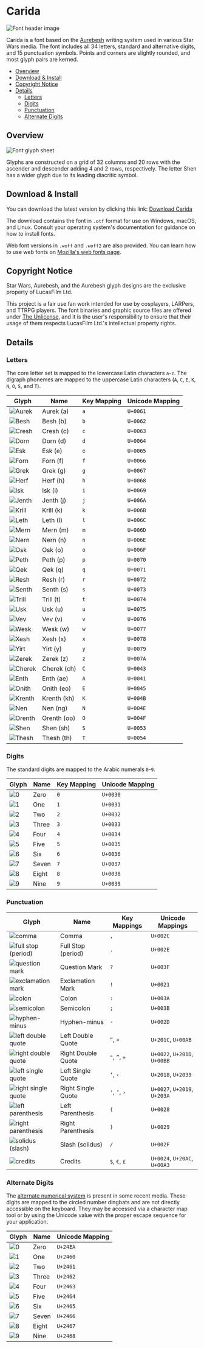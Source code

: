 # Carida <!-- omit in toc -->

![Font header image](./assets/font-header.png)

Carida is a font based on the [Aurebesh](https://starwars.fandom.com/wiki/Aurebesh) writing system used in various Star Wars media. The font includes all 34 letters, standard and alternative digits, and 15 punctuation symbols. Points and corners are slightly rounded, and most glyph pairs are kerned.

- [Overview](#overview)
- [Download \& Install](#download--install)
- [Copyright Notice](#copyright-notice)
- [Details](#details)
  - [Letters](#letters)
  - [Digits](#digits)
  - [Punctuation](#punctuation)
  - [Alternate Digits](#alternate-digits)

## Overview

![Font glyph sheet](./assets/glyph-sheet.png)

Glyphs are constructed on a grid of 32 columns and 20 rows with the ascender and descender adding 4 and 2 rows, respectively. The letter Shen has a wider glyph due to its leading diacritic symbol.

## Download & Install

You can download the latest version by clicking this link: [Download Carida](https://github.com/brokenarc/bantha-fonts/releases/latest/download/carida.zip)

The download contains the font in `.otf` format for use on Windows, macOS, and Linux. Consult your operating system's documentation for guidance on how to install fonts.

Web font versions in `.woff` and `.woff2` are also provided. You can learn how to use web fonts on [Mozilla's web fonts page](https://developer.mozilla.org/en-US/docs/Learn/CSS/Styling_text/Web_fonts).

## Copyright Notice

Star Wars, Aurebesh, and the Aurebesh glyph designs are the exclusive property of LucasFilm Ltd.

This project is a fair use fan work intended for use by cosplayers, LARPers, and TTRPG players. The font binaries and graphic source files are offered under [The Unlicense](https://unlicense.org), and it is the user's responsibility to ensure that their usage of them respects LucasFilm Ltd.'s intellectual property rights.

## Details

### Letters

The core letter set is mapped to the lowercase Latin characters `a`-`z`. The digraph phonemes are mapped to the uppercase Latin characters (`A`, `C`, `E`, `K`, `N`, `O`, `S`, and `T`).

| Glyph                                 | Name        | Key Mapping | Unicode Mapping |
| ------------------------------------- | ----------- | ----------- | --------------- |
| ![Aurek](./assets/glyphs/U+0061.png)  | Aurek (a)   | `a`         | `U+0061`        |
| ![Besh](./assets/glyphs/U+0062.png)   | Besh (b)    | `b`         | `U+0062`        |
| ![Cresh](./assets/glyphs/U+0063.png)  | Cresh (c)   | `c`         | `U+0063`        |
| ![Dorn](./assets/glyphs/U+0064.png)   | Dorn (d)    | `d`         | `U+0064`        |
| ![Esk](./assets/glyphs/U+0065.png)    | Esk (e)     | `e`         | `U+0065`        |
| ![Forn](./assets/glyphs/U+0066.png)   | Forn (f)    | `f`         | `U+0066`        |
| ![Grek](./assets/glyphs/U+0067.png)   | Grek (g)    | `g`         | `U+0067`        |
| ![Herf](./assets/glyphs/U+0068.png)   | Herf (h)    | `h`         | `U+0068`        |
| ![Isk](./assets/glyphs/U+0069.png)    | Isk (i)     | `i`         | `U+0069`        |
| ![Jenth](./assets/glyphs/U+006A.png)  | Jenth (j)   | `j`         | `U+006A`        |
| ![Krill](./assets/glyphs/U+006B.png)  | Krill (k)   | `k`         | `U+006B`        |
| ![Leth](./assets/glyphs/U+006C.png)   | Leth (l)    | `l`         | `U+006C`        |
| ![Mern](./assets/glyphs/U+006D.png)   | Mern (m)    | `m`         | `U+006D`        |
| ![Nern](./assets/glyphs/U+006E.png)   | Nern (n)    | `n`         | `U+006E`        |
| ![Osk](./assets/glyphs/U+006F.png)    | Osk (o)     | `o`         | `U+006F`        |
| ![Peth](./assets/glyphs/U+0070.png)   | Peth (p)    | `p`         | `U+0070`        |
| ![Qek](./assets/glyphs/U+0071.png)    | Qek (q)     | `q`         | `U+0071`        |
| ![Resh](./assets/glyphs/U+0072.png)   | Resh (r)    | `r`         | `U+0072`        |
| ![Senth](./assets/glyphs/U+0073.png)  | Senth (s)   | `s`         | `U+0073`        |
| ![Trill](./assets/glyphs/U+0074.png)  | Trill (t)   | `t`         | `U+0074`        |
| ![Usk](./assets/glyphs/U+0075.png)    | Usk (u)     | `u`         | `U+0075`        |
| ![Vev](./assets/glyphs/U+0076.png)    | Vev (v)     | `v`         | `U+0076`        |
| ![Wesk](./assets/glyphs/U+0077.png)   | Wesk (w)    | `w`         | `U+0077`        |
| ![Xesh](./assets/glyphs/U+0078.png)   | Xesh (x)    | `x`         | `U+0078`        |
| ![Yirt](./assets/glyphs/U+0079.png)   | Yirt (y)    | `y`         | `U+0079`        |
| ![Zerek](./assets/glyphs/U+007A.png)  | Zerek (z)   | `z`         | `U+007A`        |
| ![Cherek](./assets/glyphs/U+0043.png) | Cherek (ch) | `C`         | `U+0043`        |
| ![Enth](./assets/glyphs/U+0041.png)   | Enth (ae)   | `A`         | `U+0041`        |
| ![Onith](./assets/glyphs/U+0045.png)  | Onith (eo)  | `E`         | `U+0045`        |
| ![Krenth](./assets/glyphs/U+004B.png) | Krenth (kh) | `K`         | `U+004B`        |
| ![Nen](./assets/glyphs/U+004E.png)    | Nen (ng)    | `N`         | `U+004E`        |
| ![Orenth](./assets/glyphs/U+004F.png) | Orenth (oo) | `O`         | `U+004F`        |
| ![Shen](./assets/glyphs/U+0053.png)   | Shen (sh)   | `S`         | `U+0053`        |
| ![Thesh](./assets/glyphs/U+0054.png)  | Thesh (th)  | `T`         | `U+0054`        |

### Digits

The standard digits are mapped to the Arabic numerals `0`-`9`.

| Glyph                            | Name  | Key Mapping | Unicode Mapping |
| -------------------------------- | ----- | ----------- | --------------- |
| ![0](./assets/glyphs/U+0030.png) | Zero  | `0`         | `U+0030`        |
| ![1](./assets/glyphs/U+0031.png) | One   | `1`         | `U+0031`        |
| ![2](./assets/glyphs/U+0032.png) | Two   | `2`         | `U+0032`        |
| ![3](./assets/glyphs/U+0033.png) | Three | `3`         | `U+0033`        |
| ![4](./assets/glyphs/U+0034.png) | Four  | `4`         | `U+0034`        |
| ![5](./assets/glyphs/U+0035.png) | Five  | `5`         | `U+0035`        |
| ![6](./assets/glyphs/U+0036.png) | Six   | `6`         | `U+0036`        |
| ![7](./assets/glyphs/U+0037.png) | Seven | `7`         | `U+0037`        |
| ![8](./assets/glyphs/U+0038.png) | Eight | `8`         | `U+0038`        |
| ![9](./assets/glyphs/U+0039.png) | Nine  | `9`         | `U+0039`        |

### Punctuation

| Glyph                                             | Name               | Key Mappings  | Unicode Mappings             |
| ------------------------------------------------- | ------------------ | ------------- | ---------------------------- |
| ![comma](./assets/glyphs/U+002C.png)              | Comma              | `,`           | `U+002C`                     |
| ![full stop (period)](./assets/glyphs/U+002E.png) | Full Stop (period) | `.`           | `U+002E`                     |
| ![question mark](./assets/glyphs/U+003F.png)      | Question Mark      | `?`           | `U+003F`                     |
| ![exclamation mark](./assets/glyphs/U+0021.png)   | Exclamation Mark   | `!`           | `U+0021`                     |
| ![colon](./assets/glyphs/U+003A.png)              | Colon              | `:`           | `U+003A`                     |
| ![semicolon](./assets/glyphs/U+003B.png)          | Semicolon          | `;`           | `U+003B`                     |
| ![hyphen-minus](./assets/glyphs/U+002D.png)       | Hyphen-minus       | `-`           | `U+002D`                     |
| ![left double quote](./assets/glyphs/U+201C.png)  | Left Double Quote  | `“`, `«`      | `U+201C`, `U+00AB`           |
| ![right double quote](./assets/glyphs/U+0022.png) | Right Double Quote | `"`, `”`, `»` | `U+0022`, `U+201D`, `U+00BB` |
| ![left single quote](./assets/glyphs/U+2018.png)  | Left Single Quote  | `‘`, `‹`      | `U+2018`, `U+2039`           |
| ![right single quote](./assets/glyphs/U+0027.png) | Right Single Quote | `'`, `’`, `›` | `U+0027`, `U+2019`, `U+203A` |
| ![left parenthesis](./assets/glyphs/U+0028.png)   | Left Parenthesis   | `(`           | `U+0028`                     |
| ![right parenthesis](./assets/glyphs/U+0029.png)  | Right Parenthesis  | `)`           | `U+0029`                     |
| ![solidus (slash)](./assets/glyphs/U+002F.png)    | Slash (solidus)    | `/`           | `U+002F`                     |
| ![credits](./assets/glyphs/U+0024.png)            | Credits            | `$`, `€`, `£` | `U+0024`, `U+20AC`, `U+00A3` |

### Alternate Digits

The [alternate numerical system](https://starwars.fandom.com/wiki/Aurebesh#Alternate_numerical_system) is present in some recent media. These digits are mapped to the circled number dingbats and are not directly accessible on the keyboard. They may be accessed via a character map tool or by using the Unicode value with the proper escape sequence for your application.

| Glyph                            | Name  | Unicode Mapping |
| -------------------------------- | ----- | --------------- |
| ![0](./assets/glyphs/U+24EA.png) | Zero  | `U+24EA`        |
| ![1](./assets/glyphs/U+2460.png) | One   | `U+2460`        |
| ![2](./assets/glyphs/U+2461.png) | Two   | `U+2461`        |
| ![3](./assets/glyphs/U+2462.png) | Three | `U+2462`        |
| ![4](./assets/glyphs/U+2463.png) | Four  | `U+2463`        |
| ![5](./assets/glyphs/U+2464.png) | Five  | `U+2464`        |
| ![6](./assets/glyphs/U+2465.png) | Six   | `U+2465`        |
| ![7](./assets/glyphs/U+2466.png) | Seven | `U+2466`        |
| ![8](./assets/glyphs/U+2467.png) | Eight | `U+2467`        |
| ![9](./assets/glyphs/U+2468.png) | Nine  | `U+2468`        |
